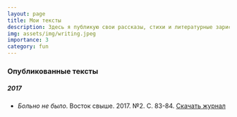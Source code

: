 ```yaml
---
layout: page
title: Мои тексты
description: Здесь я публикую свои рассказы, стихи и литературные зарисовки  
img: assets/img/writing.jpeg
importance: 3
category: fun
---
```


### Опубликованные тексты

##### 2017
- *Больно не было*. Восток свыше. 2017. №2. С. 83-84. [Скачать журнал](https://olyanechaeva.github.io/assets/pdf/Vostok43.pdf)


